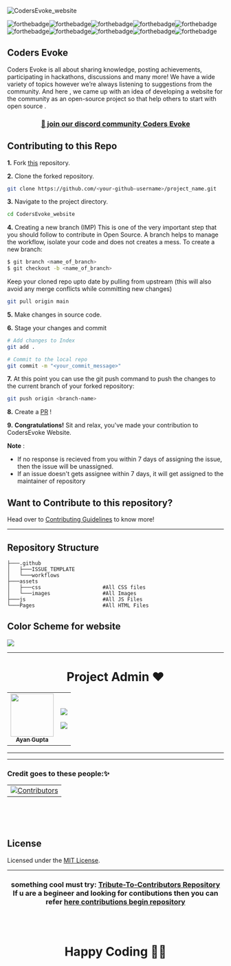 ![CodersEvoke_website](https://socialify.git.ci/Coders-Evoke-Community/CodersEvoke_website/image?description=1&descriptionEditable=A%20Community%20Website%20for%20CodersEvoke%20&forks=1&issues=1&language=1&owner=1&pulls=1&stargazers=1&theme=Light)

![forthebadge](https://forthebadge.com/images/badges/built-by-developers.svg)![forthebadge](https://forthebadge.com/images/badges/built-with-love.svg)![forthebadge](https://forthebadge.com/images/badges/built-with-swag.svg)![forthebadge](https://forthebadge.com/images/badges/made-with-javascript.svg)![forthebadge](https://forthebadge.com/images/badges/open-source.svg)![forthebadge](https://forthebadge.com/images/badges/uses-git.svg)![forthebadge](https://forthebadge.com/images/badges/uses-html.svg)![forthebadge](https://forthebadge.com/images/badges/uses-css.svg)![forthebadge](https://forthebadge.com/images/badges/uses-js.svg)![forthebadge](https://forthebadge.com/images/badges/validated-html5.svg)

## Coders Evoke

Coders Evoke is all about sharing knowledge, posting achievements, participating in hackathons, discussions and many more!
We have a wide variety of topics however we’re always listening to suggestions from the community.
And here , we came up with an idea of developing a website for the community as an open-source project so that help others to start with open source .

<h3 align="center">
    <a href="https://discord.gg/FZusE7FH4q">👋 join our discord community <strong>Coders Evoke</strong> </a>
    </h3>

## Contributing to this Repo

**1.** Fork [this](https://github.com/Coders-Evoke-Community/CodersEvoke_website/fork) repository.

**2.** Clone the forked repository.

```bash
git clone https://github.com/<your-github-username>/project_name.git
```

**3.** Navigate to the project directory.

```bash
cd CodersEvoke_website
```

**4.** Creating a new branch (IMP)
This is one of the very important step that you should follow to contribute in Open Source. A branch helps to manage the workflow, isolate your code and does not creates a mess. To create a new branch:

```bash
$ git branch <name_of_branch>
$ git checkout -b <name_of_branch>
```

Keep your cloned repo upto date by pulling from upstream (this will also avoid any merge conflicts while committing new changes)

```bash
git pull origin main
```

**5.** Make changes in source code.

**6.** Stage your changes and commit

```bash
# Add changes to Index
git add .

# Commit to the local repo
git commit -m "<your_commit_message>"
```

**7.** At this point you can use the git push command to push the changes to the current branch of your forked repository:

```bash
git push origin <branch-name>
```

**8.** Create a [PR](https://help.github.com/en/github/collaborating-with-issues-and-pull-requests/creating-a-pull-request) !

**9.** **Congratulations!** Sit and relax, you've made your contribution to CodersEvoke Website.

**Note** :

- If no response is recieved from you within 7 days of assigning the issue, then the issue will be unassigned.
- If an issue doesn't gets assignee within 7 days, it will get assigned to the maintainer of repository

## Want to Contribute to this repository?

Head over to [Contributing Guidelines](https://github.com/Coders-Evoke-Community/CodersEvoke_website/blob/main/CONTRIBUTION.md) to know more!

<hr>

## **Repository Structure**

```
├───.github
│   ├───ISSUE_TEMPLATE
│   └───workflows
├───assets
│   ├───css                    #All CSS files
│   └───images                 #All Images
├───js                         #All JS Files
└───Pages                      #All HTML Files
```

## Color Scheme for website

![](https://github.com/Coders-Evoke-Community/CodersEvoke_website/blob/main/color20%scheme.png)

---

<h1 align=center> Project Admin ❤️ </h1>
<p align="center">

<table align="center">
    <tbody>
        <tr>
            <td align="center"><a href="https://github.com/Ayan-thecodeking"><img alt="" src="https://avatars.githubusercontent.com/Ayan-thecodeking" width="100px;"><br><sub><b> Ayan Gupta </b></sub></a></td>
            <td align="right">
                <p><a href="https://twitter.com/CodeXayan_?s=09"><img src="https://img.shields.io/badge/twitter-%231DA1F2.svg?&style=for-the-badge&logo=twitter&logoColor=white"></a></p>
                <p><a href="https://www.linkedin.com/in/ayan-gupta-🇮🇳-924833201/"><img src="https://img.shields.io/badge/linkedin-%230077B5.svg?&style=for-the-badge&logo=linkedin&logoColor=white"></a></p>
            </td>
        </tr>
    </tbody>
</table>

---

<!-- <h1 align=center> Mentors ✨</h1>
<p align="center">

<table align="center">
    <tbody>
        <tr>
            <td align="center"><a href="https://github.com/neelshah2409"><img alt="" src="https://avatars.githubusercontent.com/u/71593494?v=4" width="100px;"><br><sub><b> Neel Shah </b></sub></a></td>
            <td align="right">
                <p><a href="https://www.linkedin.com/in/neel-shah-07460218a/"><img src="https://img.shields.io/badge/linkedin-%230077B5.svg?&style=for-the-badge&logo=linkedin&logoColor=white"></a></p>
            </td>
            <td align="center"><a href="https://github.com/abhiisinghh7"><img alt="" src="https://avatars.githubusercontent.com/u/62790758?v=4" width="100px;"><br><sub><b> Abhijat Singh </b></sub></a></td>
            <td align="right">
                <p><a href="https://www.linkedin.com/in/abhiisinghh99/"><img src="https://img.shields.io/badge/linkedin-%230077B5.svg?&style=for-the-badge&logo=linkedin&logoColor=white"></a></p>
            </td>
        </tr>
    </tbody>
</table> -->

---

### Credit goes to these people:✨

<table>
	<tr>
		<td>
			<a href="https://github.com/Coders-Evoke-Community/CodersEvoke_website/graphs/contributors">
  <img src="https://contrib.rocks/image?repo=Coders-Evoke-Community/CodersEvoke_website" alt="Contributors"/>
</a>
		</td>
	</tr>
</table>

</br>
</br>
</br>

## License

Licensed under the [MIT License](LICENSE).

<hr>

<h3 align="center">
   something cool must try: <a href="https://github.com/rohan-kulkarni-25/Tribute-To-Contributors">Tribute-To-Contributors Repository </a>
   <br> If u are a begineer and looking for contibutions then you can refer <a href="https://github.com/Ayan-thecodeking/Here-Contributions-Begins.git">here contributions begin repository </a> </h3>

</br>
</br>

<h1 align=center>Happy Coding 👨‍💻 </h1>
